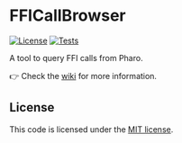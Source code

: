 # FFICallBrowser

[![License](https://img.shields.io/github/license/tinchodias/FFICallBrowser.svg)](./LICENSE)
[![Tests](https://github.com/tinchodias/FFICallBrowser/actions/workflows/test.yml/badge.svg)](https://github.com/tinchodias/FFICallBrowser/actions/workflows/test.yml)


A tool to query FFI calls from Pharo.

👉 Check the [wiki](../../wiki) for more information.

## License

This code is licensed under the [MIT license](./LICENSE).
